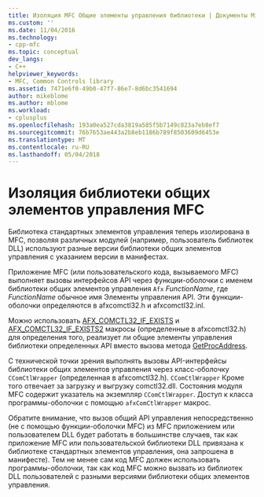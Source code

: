 ```yaml
---
title: Изоляция MFC Общие элементы управления библиотеки | Документы Microsoft
ms.custom: ''
ms.date: 11/04/2016
ms.technology:
- cpp-mfc
ms.topic: conceptual
dev_langs:
- C++
helpviewer_keywords:
- MFC, Common Controls library
ms.assetid: 7471e6f0-49b0-47f7-86e7-8d6bc3541694
author: mikeblome
ms.author: mblome
ms.workload:
- cplusplus
ms.openlocfilehash: 193a0ea527cda3819a585f5b7149c823a7eb8ef7
ms.sourcegitcommit: 76b7653ae443a2b8eb1186b789f8503609d6453e
ms.translationtype: MT
ms.contentlocale: ru-RU
ms.lasthandoff: 05/04/2018
---
```

# <a name="isolation-of-the-mfc-common-controls-library"></a>Изоляция библиотеки общих элементов управления MFC
Библиотека стандартных элементов управления теперь изолирована в MFC, позволяя различных модулей (например, пользователь библиотек DLL) используют разные версии библиотеки общих элементов управления с указанием версии в манифестах.  
  
 Приложение MFC (или пользовательского кода, вызываемого MFC) выполняет вызовы интерфейсов API через функции-оболочки с именем библиотеки общих элементов управления `Afx` *FunctionName*, где *FunctionName* обычное имя Элементы управления API. Эти функции-оболочки определяются в afxcomctl32.h и afxcomctl32.inl.  
  
 Можно использовать [AFX_COMCTL32_IF_EXISTS](reference/run-time-object-model-services.md#afx_comctl32_if_exists) и [AFX_COMCTL32_IF_EXISTS2](reference/run-time-object-model-services.md#afx_comctl32_if_exists2) макросы (определенные в afxcomctl32.h) для определения того, реализует ли общие элементы управления библиотеки определенных API вместо вызова метода [GetProcAddress](../build/getprocaddress.md).  
  
 С технической точки зрения выполнять вызовы API-интерфейсы библиотеки общих элементов управления через класс-оболочку `CComCtlWrapper` (определенная в afxcomctl32.h). `CComCtlWrapper` Кроме того отвечает за загрузку и выгрузку comctl32.dll. Состояния модуля MFC содержит указатель на экземпляр `CComCtlWrapper`. Доступ к класса программы-оболочки с помощью `afxComCtlWrapper` макрос.  
  
 Обратите внимание, что вызов общий API управления непосредственно (не с помощью функции-оболочки MFC) из MFC приложением или пользователем DLL будет работать в большинстве случаев, так как приложение MFC или пользовательской библиотеки DLL привязана к библиотеке стандартных элементов управления, она запрошена в манифесте). Тем не менее сам код MFC должен использовать программы-оболочки, так как код MFC можно вызвать из библиотек DLL пользователей с разными версиями библиотеки общих элементов управления.


